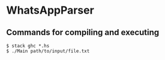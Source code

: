# WhatsAppParser

## Commands for compiling and executing

```
$ stack ghc *.hs
$ ./Main path/to/input/file.txt
```
